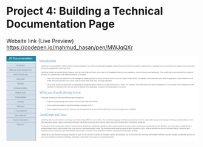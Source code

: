 # Project 4: Building a Technical Documentation Page

Website link (Live Preview) https://codepen.io/mahmud_hasan/pen/MWJqQXr

![alt text](https://github.com/Mahmud-Buet15/Responsive-web-design-projects/blob/main/4.%20Build%20a%20Technical%20Documentation%20Page/Technical%20documentation.png)
